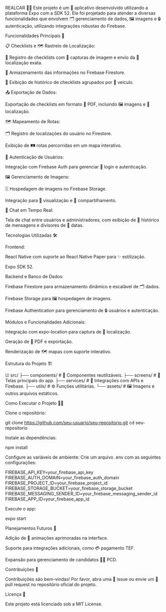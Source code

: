 REALCAR 🚀📱
Este projeto é um 📱 aplicativo desenvolvido utilizando a plataforma Expo com a SDK 52. Ele foi projetado para atender a diversas funcionalidades que envolvem 🗂️ gerenciamento de dados, 🖼️ imagens e 🔒 autenticação, utilizando integrações robustas do Firebase.

Funcionalidades Principais 🎯

📋 Checklists e 🗺️ Rastreio de Localização:

📝 Registro de checklists com 📸 capturas de imagem e envio da 📍 localização exata.

💾 Armazenamento das informações no Firebase Firestore.

👀 Exibição de histórico de checklists agrupados por 🚗 veículo.

📤 Exportação de Dados:

Exportação de checklists em formato 📄 PDF, incluindo 🖼️ imagens e 📍 localização.

🗺️ Mapeamento de Rotas:

🗂️ Registro de localizações do usuário no Firestore.

Exibição de 🛤️ rotas percorridas em um mapa interativo.

🔐 Autenticação de Usuários:

Integração com Firebase Auth para gerenciar 🔑 login e autenticação.

🖼️ Gerenciamento de Imagens:

🗄️ Hospedagem de imagens no Firebase Storage.

Integração para 👀 visualização e 🤝 compartilhamento.

💬 Chat em Tempo Real:

Tela de chat entre usuários e administradores, com exibição de 📜 histórico de mensagens e divisores de 📅 datas.

Tecnologias Utilizadas 🛠️

Frontend:

React Native com suporte ao React Native Paper para ✨ estilização.

Expo SDK 52.

Backend e Banco de Dados:

Firebase Firestore para armazenamento dinâmico e escalável de 🗂️ dados.

Firebase Storage para 🖼️ hospedagem de imagens.

Firebase Authentication para gerenciamento de 🔒 usuários e autenticação.

Módulos e Funcionalidades Adicionais:

Integração com expo-location para captura de 📍 localização.

Geração de 📄 PDF e exportação.

Renderização de 🗺️ mapas com suporte interativo.

Estrutura do Projeto 🏗️

☑ src/
  ├── components/         # 🌟 Componentes reutilizáveis.
  ├── screens/            # 📱 Telas principais do app.
  ├── services/           # 🔌 Integrações com APIs e Firebase.
  ├── utils/              # ⚙️ Funções utilitárias.
  └── assets/             # 🖼️ Imagens e outros arquivos estáticos.

Como Executar o Projeto 🏃‍♂️

Clone o repositório:

git clone https://github.com/seu-usuario/seu-repositorio.git
cd seu-repositorio

Instale as dependências:

npm install

Configure as variáveis de ambiente:
Crie um arquivo .env com as seguintes configurações:

FIREBASE_API_KEY=your_firebase_api_key
FIREBASE_AUTH_DOMAIN=your_firebase_auth_domain
FIREBASE_PROJECT_ID=your_firebase_project_id
FIREBASE_STORAGE_BUCKET=your_firebase_storage_bucket
FIREBASE_MESSAGING_SENDER_ID=your_firebase_messaging_sender_id
FIREBASE_APP_ID=your_firebase_app_id

Execute o app:

expo start

Planejamentos Futuros 🔮

Adição de 🎨 animações aprimoradas na interface.

Suporte para integrações adicionais, como 💳 pagamento TEF.

Expansão para gerenciamento de candidatos 🧑‍🦽 PCD.

Contribuições 🙌

Contribuições são bem-vindas! Por favor, abra uma 🐛 issue ou envie um 🔀 pull request no repositório oficial do projeto.

Licença 📜

Este projeto está licenciado sob a MIT License.
